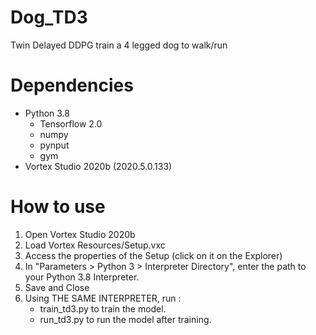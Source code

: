 # Dog_TD3
 Twin Delayed DDPG train a 4 legged dog to walk/run

# Dependencies
 - Python 3.8
 	- Tensorflow 2.0
 	- numpy
 	- pynput
 	- gym
 - Vortex Studio 2020b (2020.5.0.133) 

# How to use
 1. Open Vortex Studio 2020b
 2. Load Vortex Resources/Setup.vxc
 3. Access the properties of the Setup (click on it on the Explorer)
 4. In "Parameters > Python 3 > Interpreter Directory", enter the path to your Python 3.8 Interpreter.
 5. Save and Close
 6. Using THE SAME INTERPRETER, run :
	- train_td3.py to train the model.
	- run_td3.py to run the model after training.